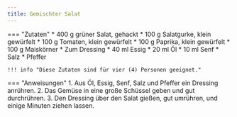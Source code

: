 ```yaml
---
title: Gemischter Salat
---
```

=== "Zutaten"
    * 400 g grüner Salat, gehackt
    * 100 g Salatgurke, klein gewürfelt
    * 100 g Tomaten, klein gewürfelt
    * 100 g Paprika, klein gewürfelt
    * 100 g Maiskörner
    * Zum Dressing
        * 40 ml Essig
        * 20 ml Öl
        * 10 ml Senf
        * Salz
        * Pfeffer

    !!! info "Diese Zutaten sind für vier (4) Personen geeignet."

=== "Anweisungen"
    1. Aus Öl, Essig, Senf, Salz und Pfeffer ein Dressing anrühren.
    2. Das Gemüse in eine große Schüssel geben und gut durchrühren.
    3. Den Dressing über den Salat gießen, gut umrühren, und einige Minuten ziehen lassen.

[^gutekueche]:
    ["Gemischter Salat."](https://www.gutekueche.at/gemischter-salat-rezept-6852)
    *Gute Kueche.*
    26 April 2015.
